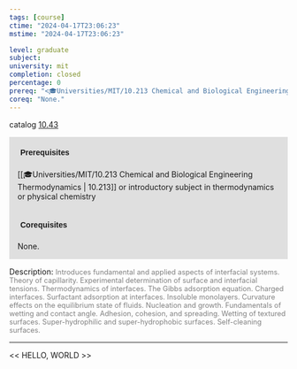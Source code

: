 ```yaml
---
tags: [course]
ctime: "2024-04-17T23:06:23"
mstime: "2024-04-17T23:06:23"

level: graduate
subject: 
university: mit
completion: closed
percentage: 0
prereq: "<🎓Universities/MIT/10.213 Chemical and Biological Engineering Thermodynamics> or introductory subject in thermodynamics or physical chemistry"
coreq: "None."
---
```


catalog [10.43](http://student.mit.edu/catalog/m10a.html#10.43)

<span style="display: block; padding: 15px; background-color: rgb(100, 100, 100, 0.2);"><font id="m_prereq372_0" style="display: block; font-family: Arial, sans-serif; font-weight: bold; padding: 5px">Prerequisites</font><br><span id="prereq372_0">[[🎓Universities/MIT/10.213 Chemical and Biological Engineering Thermodynamics | 10.213]] or introductory subject in thermodynamics or physical chemistry</span></span>
<span style="display: block; padding: 15px; background-color: rgb(100, 100, 100, 0.2);"><font id="m_coreq372_0" style="display: block; font-family: Arial, sans-serif; font-weight: bold; padding: 5px">Corequisites</font><br><span id="coreq372_0">None.</span></span>

<font style="">Description:</font>
<font style="color: grey; font-size: 0.8rem;">Introduces fundamental and applied aspects of interfacial systems. Theory of capillarity. Experimental determination of surface and interfacial tensions. Thermodynamics of interfaces. The Gibbs adsorption equation. Charged interfaces. Surfactant adsorption at interfaces. Insoluble monolayers. Curvature effects on the equilibrium state of fluids. Nucleation and growth. Fundamentals of wetting and contact angle. Adhesion, cohesion, and spreading. Wetting of textured surfaces. Super-hydrophilic and super-hydrophobic surfaces. Self-cleaning surfaces.</font>



---

<< HELLO, WORLD >>
